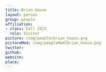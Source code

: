 ```yaml
---
title: Brian House
layout: person
group: people
affiliation:
- class: Fall 2013
  role: Visitor
picture: /img/people/brian_house.png
pictureMed: /img/peopleMed/brian_house.png
twitter:
github:
website:
place:
---
```


